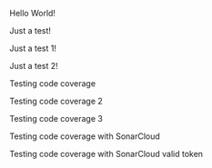 Hello World!

Just a test!

Just a test 1!

Just a test 2!

Testing code coverage

Testing code coverage 2

Testing code coverage 3

Testing code coverage with SonarCloud

Testing code coverage with SonarCloud valid token
